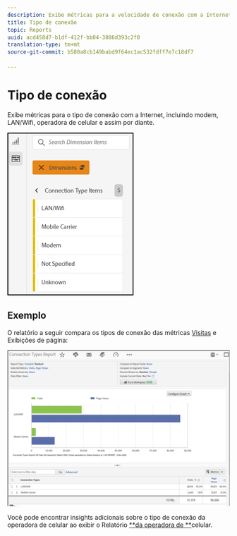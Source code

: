 ```yaml
---
description: Exibe métricas para a velocidade de conexão com a Internet, por exemplo, modem, LAN, tráfego móvel e assim por diante.
title: Tipo de conexão
topic: Reports
uuid: acd458d7-b1df-412f-bb04-3886d393c2f0
translation-type: tm+mt
source-git-commit: b580a8cb149babd9f64ec1ac532fdff7e7c18df7

---
```



# Tipo de conexão

Exibe métricas para o tipo de conexão com a Internet, incluindo modem, LAN/Wifi, operadora de celular e assim por diante.

![types](assets/connection.png)

## Exemplo

O relatório a seguir compara os tipos de conexão das métricas [Visitas](https://docs.adobe.com/content/help/en/analytics/components/variables/metrics/metrics-visit.html) e Exibições [](https://docs.adobe.com/content/help/en/analytics/components/variables/dimensions-reports/reports-page-views.html)de página:

![relatório](assets/contype_compare.png)

Você pode encontrar insights adicionais sobre o tipo de conexão da operadora de celular ao exibir o Relatório [**da operadora de **](https://docs.adobe.com/content/help/en/analytics/components/variables/dimensions-reports/reports-mobile-carrier.html)celular.

